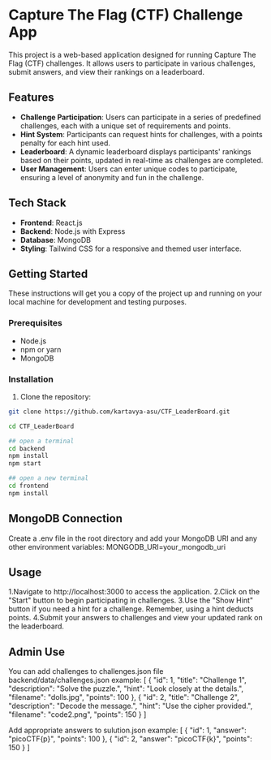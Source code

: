 # Capture The Flag (CTF) Challenge App

This project is a web-based application designed for running Capture The Flag (CTF) challenges. It allows users to participate in various challenges, submit answers, and view their rankings on a leaderboard.

## Features

- **Challenge Participation**: Users can participate in a series of predefined challenges, each with a unique set of requirements and points.
- **Hint System**: Participants can request hints for challenges, with a points penalty for each hint used.
- **Leaderboard**: A dynamic leaderboard displays participants' rankings based on their points, updated in real-time as challenges are completed.
- **User Management**: Users can enter unique codes to participate, ensuring a level of anonymity and fun in the challenge.

## Tech Stack

- **Frontend**: React.js
- **Backend**: Node.js with Express
- **Database**: MongoDB
- **Styling**: Tailwind CSS for a responsive and themed user interface.

## Getting Started

These instructions will get you a copy of the project up and running on your local machine for development and testing purposes.

### Prerequisites

- Node.js
- npm or yarn
- MongoDB

### Installation

1. Clone the repository:

```bash
git clone https://github.com/kartavya-asu/CTF_LeaderBoard.git

cd CTF_LeaderBoard

## open a terminal
cd backend
npm install
npm start

## open a new terminal
cd frontend
npm install


```

## MongoDB Connection

Create a .env file in the root directory and add your MongoDB URI and any other environment variables:
MONGODB_URI=your_mongodb_uri

## Usage

1.Navigate to http://localhost:3000 to access the application.
2.Click on the "Start" button to begin participating in challenges.
3.Use the "Show Hint" button if you need a hint for a challenge. Remember, using a hint deducts points.
4.Submit your answers to challenges and view your updated rank on the leaderboard.

## Admin Use

You can add challenges to challenges.json file
backend/data/challenges.json
example:
[
{
"id": 1,
"title": "Challenge 1",
"description": "Solve the puzzle.",
"hint": "Look closely at the details.",
"filename": "dolls.jpg",
"points": 100
},
{
"id": 2,
"title": "Challenge 2",
"description": "Decode the message.",
"hint": "Use the cipher provided.",
"filename": "code2.png",
"points": 150
}
]

Add appropriate answers to sulution.json
example:
[
{
"id": 1,
"answer": "picoCTF{p}",
"points": 100
},
{
"id": 2,
"answer": "picoCTF{k}",
"points": 150
}
]
